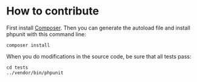 How to contribute
=================

First install [Composer](http://getcomposer.org). Then you can generate the autoload file
and install phpunit with this command line:

```
composer install
```

When you do modifications in the source code, be sure that all tests pass:

```
cd tests
../vendor/bin/phpunit
```

